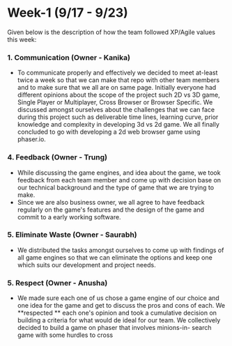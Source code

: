 # Week-1 (9/17 - 9/23)
Given below is the description of how the team followed XP/Agile values this week:

### 1. Communication (Owner - Kanika)
* To communicate properly and effectively we decided to meet at-least twice a week so that we can make that repo with other team members and to make sure that we all are on same page. Initially everyone had different opinions about the scope of the project such 2D vs 3D game, Single Player or Multiplayer, Cross Browser or Browser Specific. We discussed amongst ourselves about the challenges that we can face during this project such as deliverable time lines, learning curve, prior knowledge and complexity in developing 3d vs 2d game. We all finally concluded to go with developing a 2d web browser game using phaser.io.

### 4. Feedback (Owner - **Trung**)
* While discussing the game engines, and idea about the game, we took feedback from each team member and come up with decision base on our technical background and the type of game that we are trying to make.  
* Since we are also business owner, we all agree to have feedback regularly on the game's features and the design of the game and commit to a early working software.

### 5. Eliminate Waste (Owner - **Saurabh**)
* We distributed the tasks amongst ourselves to come up with findings of all game engines so that we can eliminate the options and keep one which suits our development and project needs.  


### 5. Respect (Owner - **Anusha**)
* We made sure each one of us chose a game engine of our choice and one idea for the game and get to discuss the pros and cons of each. We **respected ** each one's opinion and took a cumulative decision on building a criteria for what would de ideal for our team. We collectively decided to build a game on phaser that involves minions-in- search game with some hurdles to cross


